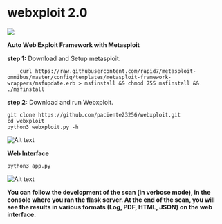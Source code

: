 # webxploit 2.0

<a target="_blank" href="https://en.wikipedia.org/wiki/Python_(programming_language)">
<img src="https://img.shields.io/static/v1?label=python&message=3.10%20|%203.11&color=informational&logo=python"/>
</a>

**Auto Web Exploit Framework with Metasploit**


**step 1:** Download and Setup metasploit. 
        
        curl https://raw.githubusercontent.com/rapid7/metasploit-omnibus/master/config/templates/metasploit-framework-wrappers/msfupdate.erb > msfinstall && chmod 755 msfinstall && ./msfinstall

**step 2:** Download and run Webxploit. 

    git clone https://github.com/paciente23256/webxploit.git
    cd webxploit
    python3 webxploit.py -h

<p></p>

![Alt text](https://i.imgur.com/6PxKnKz.png=250x250 "dashboard")


**Web Interface**

    python3 app.py


![Alt text](https://i.imgur.com/7RWeJM1.png "report")


**You can follow the development of the scan (in verbose mode), in the console where you ran the flask server. At the end of the scan, you will see the results in various formats (Log, PDF, HTML, JSON) on the web interface.**
